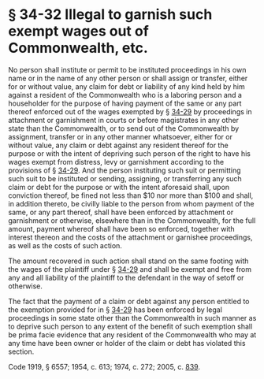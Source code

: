 # § 34-32 Illegal to garnish such exempt wages out of Commonwealth, etc.

<p>No person shall institute or permit to be instituted proceedings in his own name or in the name of any other person or shall assign or transfer, either for or without value, any claim for debt or liability of any kind held by him against a resident of the Commonwealth who is a laboring person and a householder for the purpose of having payment of the same or any part thereof enforced out of the wages exempted by § <a href='http://law.lis.virginia.gov/vacode/34-29/'>34-29</a> by proceedings in attachment or garnishment in courts or before magistrates in any other state than the Commonwealth, or to send out of the Commonwealth by assignment, transfer or in any other manner whatsoever, either for or without value, any claim or debt against any resident thereof for the purpose or with the intent of depriving such person of the right to have his wages exempt from distress, levy or garnishment according to the provisions of § <a href='http://law.lis.virginia.gov/vacode/34-29/'>34-29</a>. And the person instituting such suit or permitting such suit to be instituted or sending, assigning, or transferring any such claim or debt for the purpose or with the intent aforesaid shall, upon conviction thereof, be fined not less than $10 nor more than $100 and shall, in addition thereto, be civilly liable to the person from whom payment of the same, or any part thereof, shall have been enforced by attachment or garnishment or otherwise, elsewhere than in the Commonwealth, for the full amount, payment whereof shall have been so enforced, together with interest thereon and the costs of the attachment or garnishee proceedings, as well as the costs of such action.</p><p>The amount recovered in such action shall stand on the same footing with the wages of the plaintiff under § <a href='http://law.lis.virginia.gov/vacode/34-29/'>34-29</a> and shall be exempt and free from any and all liability of the plaintiff to the defendant in the way of setoff or otherwise.</p><p>The fact that the payment of a claim or debt against any person entitled to the exemption provided for in § <a href='http://law.lis.virginia.gov/vacode/34-29/'>34-29</a> has been enforced by legal proceedings in some state other than the Commonwealth in such manner as to deprive such person to any extent of the benefit of such exemption shall be prima facie evidence that any resident of the Commonwealth who may at any time have been owner or holder of the claim or debt has violated this section.</p><p>Code 1919, § 6557; 1954, c. 613; 1974, c. 272; 2005, c. <a href='http://lis.virginia.gov/cgi-bin/legp604.exe?051+ful+CHAP0839'>839</a>.</p>